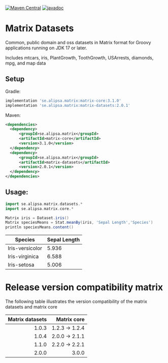 [![Maven Central](https://maven-badges.herokuapp.com/maven-central/se.alipsa.matrix/matrix-datasets/badge.svg)](https://maven-badges.herokuapp.com/maven-central/se.alipsa.matrix/matrix-datasets)
[![javadoc](https://javadoc.io/badge2/se.alipsa.matrix/matrix-datasets/javadoc.svg)](https://javadoc.io/doc/se.alipsa.matrix/matrix-datasets)
# Matrix Datasets
Common, public domain and oss datasets in Matrix format for Groovy applications running on JDK 17 or later.

Includes mtcars, iris, PlantGrowth, ToothGrowth, USArrests, diamonds, mpg, and map data

## Setup
Gradle:
```groovy
implementation 'se.alipsa.matrix:matrix-core:3.1.0'
implementation 'se.alipsa.matrix:matrix-datasets:2.0.1'
```
Maven:
```xml
<dependencies>
  <dependency>
      <groupId>se.alipsa.matrix</groupId>
      <artifactId>matrix-core</artifactId>
      <version>3.1.0</version>
  </dependency>
  <dependency>
      <groupId>se.alipsa.matrix</groupId>
      <artifactId>matrix-datasets</artifactId>
      <version>2.0.1</version>
  </dependency>
</dependencies>
```

## Usage:
```groovy
import se.alipsa.matrix.datasets.*
import se.alipsa.matrix.core.*

Matrix iris = Dataset.iris()
Matrix speciesMeans = Stat.meanBy(iris, 'Sepal Length','Species')
println speciesMeans.content()
```
| Species         | Sepal Length |
|-----------------|--------------|
| Iris-versicolor | 5.936        |
| Iris-virginica	 | 6.588        |
| Iris-setosa	    | 5.006        |

# Release version compatibility matrix
The following table illustrates the version compatibility of the matrix datasets and matrix core

| Matrix datasets |    Matrix core | 
|----------------:|---------------:|
|           1.0.3 | 1.2.3 -> 1.2.4 |
|           1.0.4 | 2.0.0 -> 2.1.1 |
|           1.1.0 | 2.2.0 -> 2.2.1 |
|           2.0.0 |          3.0.0 |


